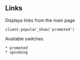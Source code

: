 ## Links

Displays links from the main page

```
client.popular_show('promoted')
```

Available switches

```
* promoted
* upcoming
```